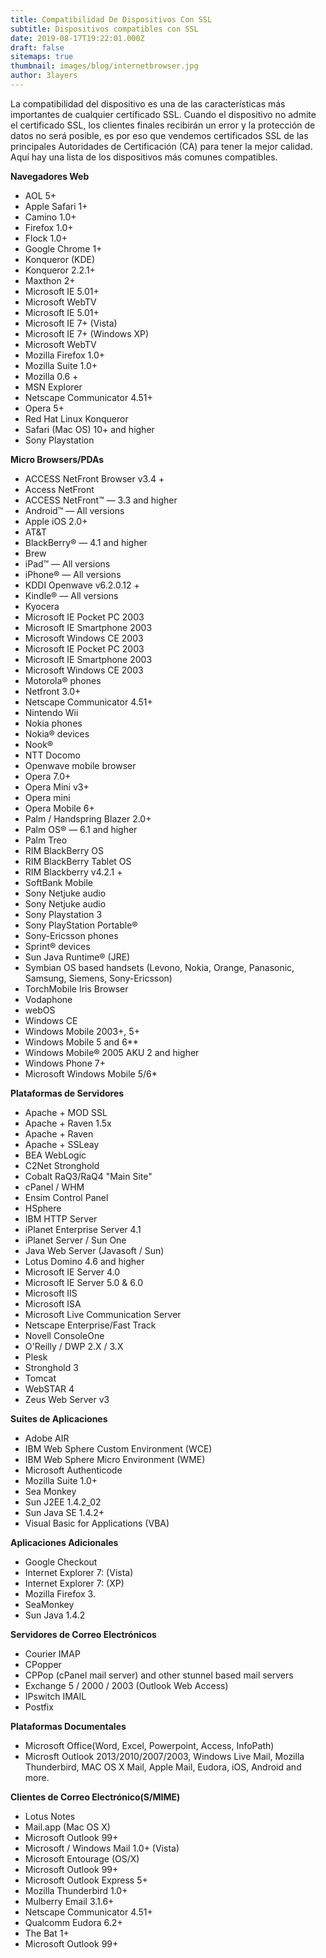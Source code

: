 ```yaml
---
title: Compatibilidad De Dispositivos Con SSL
subtitle: Dispositivos compatibles con SSL
date: 2019-08-17T19:22:01.000Z
draft: false
sitemaps: true
thumbnail: images/blog/internetbrowser.jpg
author: 3layers
---
```


La compatibilidad del dispositivo es una de las características más importantes de cualquier certificado SSL. Cuando el dispositivo no admite el certificado SSL, los clientes finales recibirán un error y la protección de datos no será posible, es por eso que vendemos certificados SSL de las principales Autoridades de Certificación (CA) para tener la mejor calidad. Aquí hay una lista de los dispositivos más comunes compatibles.

**Navegadores Web**

 - AOL 5+
 - Apple Safari 1+
 - Camino 1.0+
 - Firefox 1.0+
 - Flock 1.0+
 - Google Chrome 1+
 - Konqueror (KDE)
 - Konqueror 2.2.1+
 - Maxthon 2+
 - Microsoft IE 5.01+
 - Microsoft WebTV
 - Microsoft IE 5.01+
 - Microsoft IE 7+ (Vista)
 - Microsoft IE 7+ (Windows XP)
 - Microsoft WebTV
 - Mozilla Firefox 1.0+
 - Mozilla Suite 1.0+
 - Mozilla 0.6 +
 - MSN Explorer
 - Netscape Communicator 4.51+
 - Opera 5+
 - Red Hat Linux Konqueror
 - Safari (Mac OS) 10+ and higher
 - Sony Playstation 

**Micro Browsers/PDAs**

 - ACCESS NetFront Browser v3.4 +
 - Access NetFront
 - ACCESS NetFront™ — 3.3 and higher
 - Android™ — All versions
 - Apple iOS 2.0+
 - AT&T
 - BlackBerry® — 4.1 and higher
 - Brew
 - iPad™ — All versions
 - iPhone® — All versions
 - KDDI Openwave v6.2.0.12 +
 - Kindle® — All versions
 - Kyocera
 - Microsoft IE Pocket PC 2003
 - Microsoft IE Smartphone 2003
 - Microsoft Windows CE 2003
 - Microsoft IE Pocket PC 2003
 - Microsoft IE Smartphone 2003
 - Microsoft Windows CE 2003
 - Motorola® phones
 - Netfront 3.0+
 - Netscape Communicator 4.51+
 - Nintendo Wii
 - Nokia phones
 - Nokia® devices
 - Nook®
 - NTT Docomo
 - Openwave mobile browser
 - Opera 7.0+
 - Opera Mini v3+
 - Opera mini
 - Opera Mobile 6+
 - Palm / Handspring Blazer 2.0+
 - Palm OS® — 6.1 and higher
 - Palm Treo
 - RIM BlackBerry OS
 - RIM BlackBerry Tablet OS
 - RIM Blackberry v4.2.1 +
 - SoftBank Mobile
 - Sony Netjuke audio
 - Sony Netjuke audio
 - Sony Playstation 3
 - Sony PlayStation Portable®
 - Sony-Ericsson phones
 - Sprint® devices
 - Sun Java Runtime® (JRE)
 - Symbian OS based handsets (Levono, Nokia, Orange, Panasonic, Samsung, Siemens, Sony-Ericsson)
 - TorchMobile Iris Browser
 - Vodaphone
 - webOS
 - Windows CE
 - Windows Mobile 2003+, 5+
 - Windows Mobile 5 and 6**
 - Windows Mobile® 2005 AKU 2 and higher
 - Windows Phone 7+
 - Microsoft Windows Mobile 5/6*

**Plataformas de Servidores**

 - Apache + MOD SSL
 - Apache + Raven 1.5x
 - Apache + Raven
 - Apache + SSLeay
 - BEA WebLogic
 - C2Net Stronghold
 - Cobalt RaQ3/RaQ4 "Main Site"
 - cPanel / WHM
 - Ensim Control Panel
 - HSphere
 - IBM HTTP Server
 - iPlanet Enterprise Server 4.1
 - iPlanet Server / Sun One
 - Java Web Server (Javasoft / Sun)
 - Lotus Domino 4.6 and higher
 - Microsoft IE Server 4.0
 - Microsoft IE Server 5.0 & 6.0
 - Microsoft IIS
 - Microsoft ISA
 - Microsoft Live Communication Server
 - Netscape Enterprise/Fast Track
 - Novell ConsoleOne
 - O'Reilly / DWP 2.X / 3.X
 - Plesk
 - Stronghold 3
 - Tomcat
 - WebSTAR 4
 - Zeus Web Server v3

**Suites de Aplicaciones**

 - Adobe AIR
 - IBM Web Sphere Custom Environment (WCE)
 - IBM Web Sphere Micro Environment (WME)
 - Microsoft Authenticode
 - Mozilla Suite 1.0+
 - Sea Monkey
 - Sun J2EE 1.4.2_02
 - Sun Java SE 1.4.2+
 - Visual Basic for Applications (VBA)

**Aplicaciones Adicionales**

 - Google Checkout
 - Internet Explorer 7: (Vista)
 - Internet Explorer 7: (XP)
 - Mozilla Firefox 3.
 - SeaMonkey
 - Sun Java 1.4.2

**Servidores de Correo Electrónicos**

 - Courier IMAP
 - CPopper
 - CPPop (cPanel mail server) and other stunnel based mail servers
 - Exchange 5 / 2000 / 2003 (Outlook Web Access)
 - IPswitch IMAIL
 - Postfix

**Plataformas Documentales**

 - Microsoft Office(Word, Excel, Powerpoint, Access, InfoPath)
 - Microsft Outlook 2013/2010/2007/2003, Windows Live Mail, Mozilla Thunderbird, MAC OS X Mail, Apple Mail, Eudora, iOS, Android and more.

**Clientes de Correo Electrónico(S/MIME)**

 - Lotus Notes
 - Mail.app (Mac OS X)
 - Microsoft Outlook 99+
 - Microsoft / Windows Mail 1.0+ (Vista)
 - Microsoft Entourage (OS/X)
 - Microsoft Outlook 99+
 - Microsoft Outlook Express 5+
 - Mozilla Thunderbird 1.0+
 - Mulberry Email 3.1.6+
 - Netscape Communicator 4.51+
 - Qualcomm Eudora 6.2+
 - The Bat 1+
 - Microsoft Outlook 99+
